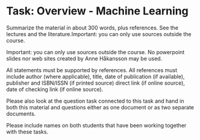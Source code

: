 # Task: Overview - Machine Learning
Summarize the material in about 300 words, plus references. See the lectures and the literature.Important: you can only use sources outside the course.

Important: you can only use sources outside the course. No powerpoint slides nor web sites created by Anne Håkansson may be used.

All statements must be supported by references. All references must include author (where applicable), title, date of publication (if available), publisher and ISBN/ISSN (if printed source) direct link (if online source), date of checking link (if online source).

Please also look at the question task connected to this task and hand in both this material and questions either as one document or as two separate documents. 

Please include names on both students that have been working together with these tasks.

 


